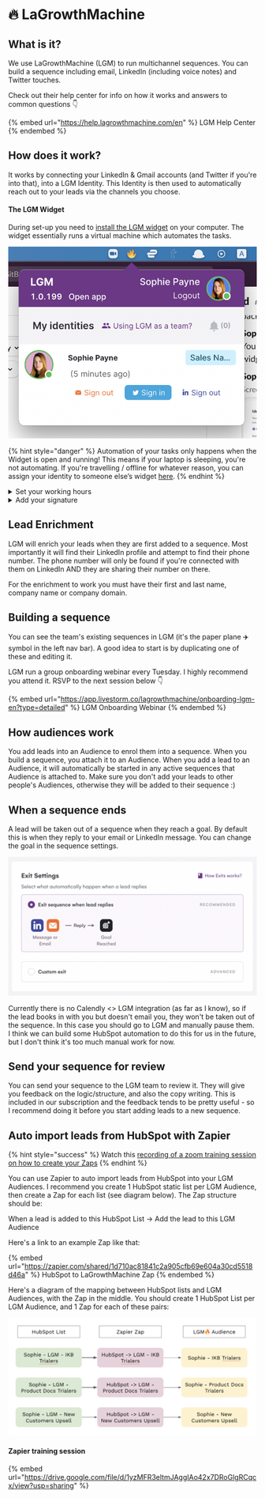 # 🔥 LaGrowthMachine

## What is it?&#x20;

We use LaGrowthMachine (LGM) to run multichannel sequences. You can build a sequence including email, LinkedIn (including voice notes) and Twitter touches.

Check out their help center for info on how it works and answers to common questions 👇

{% embed url="https://help.lagrowthmachine.com/en" %}
LGM Help Center
{% endembed %}

## How does it work?

It works by connecting your LinkedIn & Gmail accounts (and Twitter if you're into that), into a LGM Identity. This Identity is then used to automatically reach out to your leads via the channels you choose.&#x20;

#### The LGM Widget

During set-up you need to [install the LGM widget](https://lagrowthmachine.com/download/mac) on your computer. The widget essentially runs a virtual machine which automates the tasks.&#x20;

![](<../../.gitbook/assets/Screenshot 2022-04-08 at 11.54.08 AM.png>)

{% hint style="danger" %}
Automation of your tasks only happens when the Widget is open and running! This means if your laptop is sleeping, you're not automating. If you're travelling / offline for whatever reason, you can assign your identity to someone else’s widget [here](https://app.lagrowthmachine.com/settings/widget).
{% endhint %}

<details>

<summary>Set your working hours</summary>

Automation will only happen during your working hours. Set this up in your Identity settings.

![](<../../.gitbook/assets/Screenshot 2022-04-08 at 11.55.24 AM.png>)

![](<../../.gitbook/assets/Screenshot 2022-03-23 at 7.04.53 PM.png>)

</details>

<details>

<summary>Add your signature</summary>

You can import your email signature from Gmail

![](<../../.gitbook/assets/Screenshot 2022-03-23 at 7.06.26 PM.png>)

</details>

## Lead Enrichment

LGM will enrich your leads when they are first added to a sequence. Most importantly it will find their LinkedIn profile and attempt to find their phone number. The phone number will only be found if you're connected with them on LinkedIn AND they are sharing their number on there.&#x20;

For the enrichment to work you must have their first and last name, company name or company domain.

## Building a sequence

You can see the team's existing sequences in LGM (it's the paper plane ✈️ symbol in the left nav bar). A good idea to start is by duplicating one of these and editing it.&#x20;

LGM run a group onboarding webinar every Tuesday. I highly recommend you attend it. RSVP to the next session below 👇

{% embed url="https://app.livestorm.co/lagrowthmachine/onboarding-lgm-en?type=detailed" %}
LGM Onboarding Webinar
{% endembed %}

## How audiences work

You add leads into an Audience to enrol them into a sequence. When you build a sequence, you attach it to an Audience. When you add a lead to an Audience, it will automatically be started in any active sequences that Audience is attached to. Make sure you don't add your leads to other people's Audiences, otherwise they will be added to their sequence :)

## When a sequence ends

A lead will be taken out of a sequence when they reach a goal. By default this is when they reply to your email or LinkedIn message. You can change the goal in the sequence settings.

![](<../../.gitbook/assets/Screenshot 2022-03-23 at 7.42.06 PM.png>)

Currently there is no Calendly <> LGM integration (as far as I know), so if the lead books in with you but doesn't email you, they won't be taken out of the sequence. In this case you should go to LGM and manually pause them. I think we can build some HubSpot automation to do this for us in the future, but I don't think it's too much manual work for now.

## Send your sequence for review

You can send your sequence to the LGM team to review it. They will give you feedback on the logic/structure, and also the copy writing. This is included in our subscription and the feedback tends to be pretty useful - so I recommend doing it before you start adding leads to a new sequence.

## Auto import leads from HubSpot with Zapier

{% hint style="success" %}
Watch this [recording of a zoom training session on how to create your Zaps](lagrowthmachine.md#zapier-training-session)
{% endhint %}

You can use Zapier to auto import leads from HubSpot into your LGM Audiences. I recommend you create 1 HubSpot static list per LGM Audience, then create a Zap for each list (see diagram below). The Zap structure should be:

When a lead is added to this HubSpot List -> Add the lead to this LGM Audience

Here's a link to an example Zap like that:

{% embed url="https://zapier.com/shared/1d710ac81841c2a905cfb69e604a30cd5518d46a" %}
HubSpot to LaGrowthMachine Zap
{% endembed %}

Here's a diagram of the mapping between HubSpot lists and LGM Audiences, with the Zap in the middle. You should create 1 HubSpot List per LGM Audience, and 1 Zap for each of these pairs:

![Mapping between HubSpot lists and LGM Audiences using Zapier](<../../.gitbook/assets/Screenshot 2022-04-05 at 12.21.01 PM.png>)

#### Zapier training session

{% embed url="https://drive.google.com/file/d/1yzMFR3eltmJAggIAo42x7DRoGlgRCqcx/view?usp=sharing" %}
